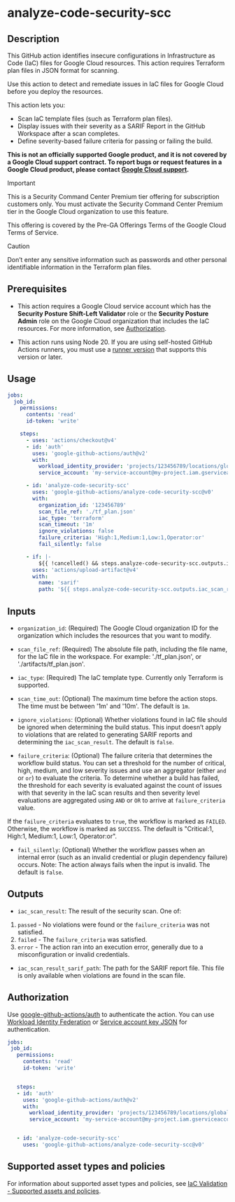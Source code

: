 # analyze-code-security-scc


## Description


This GitHub action identifies insecure configurations in Infrastructure as Code (IaC) files for Google Cloud resources. This action requires Terraform plan files in JSON format for scanning.


Use this action to detect and remediate issues in IaC files for Google Cloud before you deploy the resources.


This action lets you:
- Scan IaC template files (such as Terraform plan files).
- Display issues with their severity as a SARIF Report in the GitHub Workspace after a scan completes.
- Define severity-based failure criteria for passing or failing the build.

**This is not an officially supported Google product, and it is not covered by a
Google Cloud support contract. To report bugs or request features in a Google
Cloud product, please contact [Google Cloud
support](https://cloud.google.com/support).**

> [!IMPORTANT]
> This is a Security Command Center Premium tier offering for subscription customers only. You must activate the Security Command Center Premium tier in the Google Cloud organization to use this feature.
>
> This offering is covered by the Pre-GA Offerings Terms of the Google Cloud Terms of Service.

> [!CAUTION]
> Don’t enter any sensitive information such as passwords and other personal identifiable information in the Terraform plan files.

## Prerequisites


* This action requires a Google Cloud service account which has the **Security Posture Shift-Left Validator** role or the **Security Posture Admin** role on the Google Cloud organization that includes the IaC resources. For more information, see [Authorization](#authorization).


* This action runs using Node 20. If you are using self-hosted GitHub Actions
  runners, you must use a [runner
  version](https://github.com/actions/virtual-environments) that supports this
  version or later.


## Usage


```yaml
jobs:
  job_id:
    permissions:
      contents: 'read'
      id-token: 'write'

    steps:
      - uses: 'actions/checkout@v4'
      - id: 'auth'
        uses: 'google-github-actions/auth@v2'
        with:
          workload_identity_provider: 'projects/123456789/locations/global/workloadIdentityPools/my-pool/providers/my-provider'
          service_account: 'my-service-account@my-project.iam.gserviceaccount.com'

      - id: 'analyze-code-security-scc'
        uses: 'google-github-actions/analyze-code-security-scc@v0'
        with:
          organization_id: '123456789'
          scan_file_ref: './tf_plan.json'
          iac_type: 'terraform'
          scan_timeout: '1m'
          ignore_violations: false
          failure_criteria: 'High:1,Medium:1,Low:1,Operator:or'
          fail_silently: false

      - if: |-
          ${{ !cancelled() && steps.analyze-code-security-scc.outputs.iac_scan_result_sarif_path != '' }}
        uses: 'actions/upload-artifact@v4'
        with:
          name: 'sarif'
          path: '${{ steps.analyze-code-security-scc.outputs.iac_scan_result_sarif_path }}'
```




## Inputs


* `organization_id`: (Required) The Google Cloud organization ID for the organization which includes the resources that you want to modify.


* `scan_file_ref`: (Required) The absolute file path, including the file name, for the IaC file in the workspace. For example: './tf_plan.json', or './artifacts/tf_plan.json'.


* `iac_type`: (Required) The IaC template type. Currently only Terraform is supported.


* `scan_time_out`: (Optional) The maximum time before the action stops. The time must be between '1m' and '10m'. The default is `1m`.


* `ignore_violations`: (Optional) Whether violations found in IaC file should be ignored when determining the build status. This input doesn’t apply to  violations that are related to generating SARIF reports and determining the `iac_scan_result`. The default is `false`.


* `failure_criteria`: (Optional) The failure criteria that determines the workflow build status. You can set a threshold for the number of critical, high, medium, and low severity issues and use an aggregator  (either `and` or `or`) to evaluate the criteria. To determine whether a build has failed, the threshold for each severity is evaluated against the count of issues with that severity in the IaC scan results and then severity level evaluations are aggregated using `AND` or `OR` to arrive at `failure_criteria` value.


If the `failure_criteria` evaluates to `true`, the workflow is marked as `FAILED`. Otherwise, the workflow is marked as `SUCCESS`. The default is "Critical:1, High:1, Medium:1, Low:1, Operator:or".


* `fail_silently`: (Optional) Whether the workflow passes when an internal error (such as an invalid credential or plugin dependency failure) occurs. Note: The action always fails when the input is invalid. The default is `false`.


## Outputs


* `iac_scan_result`: The result of the security scan. One of:
1. `passed` - No violations were found or the `failure_criteria` was not satisfied.
2. `failed` - The `failure_criteria` was satisfied.
3. `error` - The action ran into an execution error, generally due to a misconfiguration or invalid credentials.


* `iac_scan_result_sarif_path`: The path for the SARIF report file. This file is only available when violations are found in the scan file.


## Authorization


Use [google-github-actions/auth](https://github.com/google-github-actions/auth)
to authenticate the action. You can use [Workload Identity Federation][wif] or
[Service account key JSON][sa] for authentication.


```yaml
jobs:
 job_id:
   permissions:
     contents: 'read'
     id-token: 'write'


   steps:
   - id: 'auth'
     uses: 'google-github-actions/auth@v2'
     with:
       workload_identity_provider: 'projects/123456789/locations/global/workloadIdentityPools/my-pool/providers/my-provider'
       service_account: 'my-service-account@my-project.iam.gserviceaccount.com'


   - id: 'analyze-code-security-scc'
     uses: 'google-github-actions/analyze-code-security-scc@v0'
```


## Supported asset types and policies


For information about supported asset types and policies, see [IaC Validation - Supported assets and policies](https://www.gstatic.com/cloud_security_posture/iac_validation_supported_assets_and_policies.pdf).


[sa]: https://cloud.google.com/iam/docs/creating-managing-service-accounts
[wif]: https://cloud.google.com/iam/docs/workload-identity-federation
